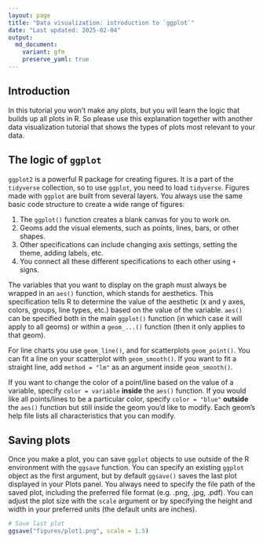 ```yaml
---
layout: page
title: "Data visualization: introduction to `ggplot`"
date: "Last updated: 2025-02-04"
output:
  md_document:
    variant: gfm
    preserve_yaml: true
---
```


## Introduction

In this tutorial you won’t make any plots, but you will learn the logic
that builds up all plots in R. So please use this explanation together
with another data visualization tutorial that shows the types of plots
most relevant to your data.

## The logic of `ggplot`

`ggplot2` is a powerful R package for creating figures. It is a part of
the `tidyverse` collection, so to use `ggplot`, you need to load
`tidyverse`. Figures made with `ggplot` are built from several layers.
You always use the same basic code structure to create a wide range of
figures:

1.  The `ggplot()` function creates a blank canvas for you to work on.
2.  Geoms add the visual elements, such as points, lines, bars, or other
    shapes.
3.  Other specifications can include changing axis settings, setting the
    theme, adding labels, etc.
4.  You connect all these different specifications to each other using
    `+` signs.

The variables that you want to display on the graph must always be
wrapped in an `aes()` function, which stands for aesthetics. This
specification tells R to determine the value of the aesthetic (x and y
axes, colors, groups, line types, etc.) based on the value of the
variable. `aes()` can be specified both in the main `ggplot()` function
(in which case it will apply to all geoms) or within a `geom_...()`
function (then it only applies to that geom).

For line charts you use `geom_line()`, and for scatterplots
`geom_point()`. You can fit a line on your scatterplot with
`geom_smooth()`. If you want to fit a straight line, add `method = "lm"`
as an argument inside `geom_smooth()`.

If you want to change the color of a point/line based on the value of a
variable, specify `color = variable` **inside** the `aes()` function. If
you would like all points/lines to be a particular color, specify
`color = "blue"` **outside** the `aes()` function but still inside the
geom you’d like to modify. Each geom’s help file lists all
characteristics that you can modify.

## Saving plots

Once you make a plot, you can save `ggplot` objects to use outside of
the R environment with the `ggsave` function. You can specify an
existing `ggplot` object as the first argument, but by default
`ggsave()` saves the last plot displayed in your Plots panel. You always
need to specify the file path of the saved plot, including the preferred
file format (e.g. .png, .jpg, .pdf). You can adjust the plot size with
the `scale` argument or by specifying the height and width in your
preferred units (the default units are inches).

``` r
# Save last plot
ggsave("figures/plot1.png", scale = 1.5)
```
